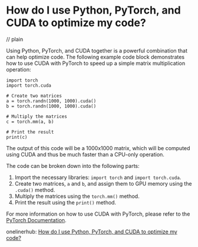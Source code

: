# How do I use Python, PyTorch, and CUDA to optimize my code?
// plain

Using Python, PyTorch, and CUDA together is a powerful combination that can help optimize code. The following example code block demonstrates how to use CUDA with PyTorch to speed up a simple matrix multiplication operation:

```
import torch
import torch.cuda

# Create two matrices
a = torch.randn(1000, 1000).cuda()
b = torch.randn(1000, 1000).cuda()

# Multiply the matrices
c = torch.mm(a, b)

# Print the result
print(c)
```

The output of this code will be a 1000x1000 matrix, which will be computed using CUDA and thus be much faster than a CPU-only operation.

The code can be broken down into the following parts:

1. Import the necessary libraries: `import torch` and `import torch.cuda`.
2. Create two matrices, `a` and `b`, and assign them to GPU memory using the `.cuda()` method.
3. Multiply the matrices using the `torch.mm()` method.
4. Print the result using the `print()` method.

For more information on how to use CUDA with PyTorch, please refer to the [PyTorch Documentation](https://pytorch.org/docs/stable/cuda.html).

onelinerhub: [How do I use Python, PyTorch, and CUDA to optimize my code?](https://onelinerhub.com/python-pytorch/how-do-i-use-python--pytorch--and-cuda-to-optimize-my-code)
